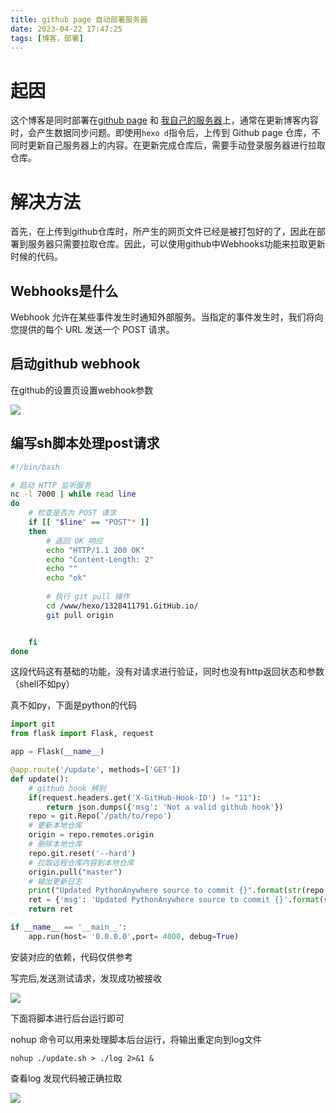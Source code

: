 ```yaml
---
title: github page 自动部署服务器
date: 2023-04-22 17:47:25
tags: [博客，部署]
---
```


# 起因

这个博客是同时部署在[github page](https://1328411791.github.io/) 和 [我自己的服务器](https://www.liahnu.top/)上，通常在更新博客内容时，会产生数据同步问题。即使用`hexo d`指令后，上传到 Github page 仓库，不同时更新自己服务器上的内容。在更新完成仓库后，需要手动登录服务器进行拉取仓库。

# 解决方法

首先，在上传到github仓库时，所产生的网页文件已经是被打包好的了，因此在部署到服务器只需要拉取仓库。因此，可以使用github中Webhooks功能来拉取更新时候的代码。

## Webhooks是什么

Webhook 允许在某些事件发生时通知外部服务。当指定的事件发生时，我们将向您提供的每个 URL 发送一个 POST 请求。


## 启动github webhook

在github的设置页设置webhook参数

![](https://pic.liahnu.top/img/202304221908717.png)

## 编写sh脚本处理post请求


```sh
#!/bin/bash

# 启动 HTTP 监听服务
nc -l 7000 | while read line
do
    # 检查是否为 POST 请求
    if [[ "$line" == "POST"* ]]
    then
        # 返回 OK 响应
        echo "HTTP/1.1 200 OK"
        echo "Content-Length: 2"
        echo ""
        echo "ok"
    
        # 执行 git pull 操作
        cd /www/hexo/1328411791.GitHub.io/
        git pull origin


    fi
done
```
这段代码这有基础的功能，没有对请求进行验证，同时也没有http返回状态和参数（shell不如py）

真不如py，下面是python的代码
```python
import git
from flask import Flask, request

app = Flask(__name__)

@app.route('/update', methods=['GET'])
def update():
    # github hook 辨别
    if(request.headers.get('X-GitHub-Hook-ID') != "11"):
        return json.dumps({'msg': 'Not a valid github hook'})
    repo = git.Repo('/path/to/repo')
    # 更新本地仓库
    origin = repo.remotes.origin
    # 删除本地仓库
    repo.git.reset('--hard')
    # 拉取远程仓库内容到本地仓库
    origin.pull("master")
    # 输出更新日志  
    print("Updated PythonAnywhere source to commit {}".format(str(repo.head.commit))) 
    ret = {'msg': 'Updated PythonAnywhere source to commit {}'.format(str(repo.head.commit))}
    return ret

if __name__ == '__main__':
    app.run(host= '0.0.0.0',port= 4000, debug=True)

```
安装对应的依赖，代码仅供参考

写完后,发送测试请求，发现成功被接收

![](https://pic.liahnu.top/img/202304221909827.png)




下面将脚本进行后台运行即可

nohup 命令可以用来处理脚本后台运行，将输出重定向到log文件
```
nohup ./update.sh > ./log 2>&1 & 
```

查看log 发现代码被正确拉取

![](https://pic.liahnu.top/img/202304221912578.png)